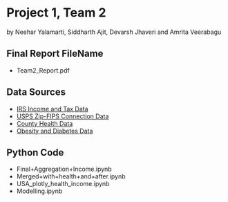 # Project 1, Team 2
by Neehar Yalamarti, Siddharth Ajit, Devarsh Jhaveri and Amrita Veerabagu

## Final Report FileName
 * Team2_Report.pdf

## Data Sources
 * [IRS Income and Tax Data](https://www.irs.gov/statistics/soi-tax-stats-individual-income-tax-statistics-zip-code-data-soi)
 * [USPS Zip-FIPS Connection Data](https://www.huduser.gov/portal/datasets/usps_crosswalk.html)
 * [County Health Data](http://www.countyhealthrankings.org/explore-health-rankings/rankings-data-documentation)
 * [Obesity and Diabetes Data](https://www.ers.usda.gov/data-products/food-environment-atlas/data-access-and-documentation-downloads/)
 
## Python Code
 * Final+Aggregation+Income.ipynb
 * Merged+with+health+and+after.ipynb
 * USA_plotly_health_income.ipynb
 * Modelling.ipynb 

